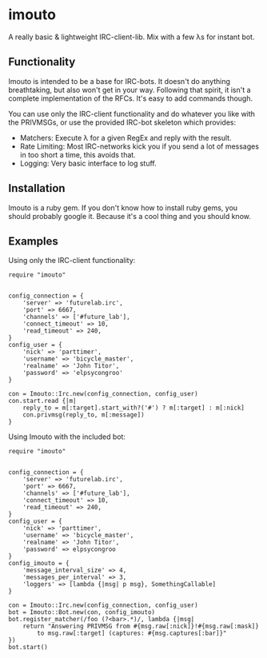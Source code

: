 # imouto
A really basic &amp; lightweight IRC-client-lib. Mix with a few λs for instant bot.


## Functionality
Imouto is intended to be a base for IRC-bots. It doesn't do anything breathtaking, but also won't get in your way.
Following that spirit, it isn't a complete implementation of the RFCs. It's easy to add commands though.

You can use only the IRC-client functionality and do whatever you like with the PRIVMSGs,
or use the provided IRC-bot skeleton which provides:
- Matchers: Execute λ for a given RegEx and reply with the result.
- Rate Limiting: Most IRC-networks kick you if you send a lot of messages in too short a time, this avoids that. 
- Logging: Very basic interface to log stuff.

## Installation
Imouto is a ruby gem. If you don't know how to install ruby gems, you should probably google it.
Because it's a cool thing and you should know.

## Examples
Using only the IRC-client functionality:

	require "imouto"
	
	
	config_connection = {
		'server' => 'futurelab.irc',
		'port' => 6667,
		'channels' => ['#future_lab'],
		'connect_timeout' => 10,
		'read_timeout' => 240,
	}
	config_user = {
		'nick' => 'parttimer',
		'username' => 'bicycle_master',
		'realname' => 'John Titor',
		'password' => 'elpsycongroo'
	}
	
	con = Imouto::Irc.new(config_connection, config_user)
	con.start.read {|m|
		reply_to = m[:target].start_with?('#') ? m[:target] : m[:nick]
		con.privmsg(reply_to, m[:message])
	}

Using Imouto with the included bot:

	require "imouto"
	
	
	config_connection = {
		'server' => 'futurelab.irc',
		'port' => 6667,
		'channels' => ['#future_lab'],
		'connect_timeout' => 10,
		'read_timeout' => 240,
	}
	config_user = {
		'nick' => 'parttimer',
		'username' => 'bicycle_master',
		'realname' => 'John Titor',
		'password' => elpsycongroo
	}
	config_imouto = {
		'message_interval_size' => 4,
		'messages_per_interval' => 3,
		'loggers' => [lambda {|msg| p msg}, SomethingCallable]	
	}
	
	con = Imouto::Irc.new(config_connection, config_user)
	bot = Imouto::Bot.new(con, config_imouto)
	bot.register_matcher(/foo (?<bar>.*)/, lambda {|msg|
		return "Answering PRIVMSG from #{msg.raw[:nick]}!#{msg.raw[:mask]}
			to msg.raw[:target] (captures: #{msg.captures[:bar]}"
	})
	bot.start()


